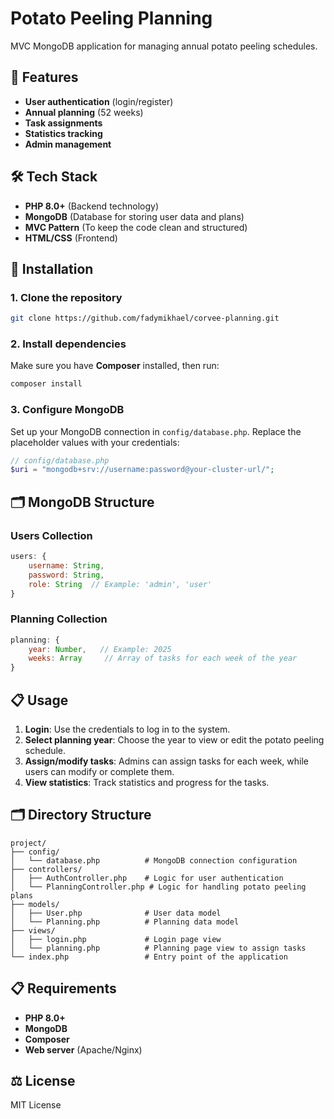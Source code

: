 
# Potato Peeling Planning

MVC MongoDB application for managing annual potato peeling schedules.

## 🌟 Features
- **User authentication** (login/register)
- **Annual planning** (52 weeks)
- **Task assignments**
- **Statistics tracking**
- **Admin management**

## 🛠️ Tech Stack
- **PHP 8.0+** (Backend technology)
- **MongoDB** (Database for storing user data and plans)
- **MVC Pattern** (To keep the code clean and structured)
- **HTML/CSS** (Frontend)

## 🚀 Installation

### 1. Clone the repository
```bash
git clone https://github.com/fadymikhael/corvee-planning.git
```

### 2. Install dependencies
Make sure you have **Composer** installed, then run:
```bash
composer install
```

### 3. Configure MongoDB
Set up your MongoDB connection in `config/database.php`. Replace the placeholder values with your credentials:
```php
// config/database.php
$uri = "mongodb+srv://username:password@your-cluster-url/";
```

## 🗂️ MongoDB Structure

### Users Collection
```javascript
users: {
    username: String,
    password: String,
    role: String  // Example: 'admin', 'user'
}
```

### Planning Collection
```javascript
planning: {
    year: Number,   // Example: 2025
    weeks: Array     // Array of tasks for each week of the year
}
```

## 📋 Usage

1. **Login**: Use the credentials to log in to the system.
2. **Select planning year**: Choose the year to view or edit the potato peeling schedule.
3. **Assign/modify tasks**: Admins can assign tasks for each week, while users can modify or complete them.
4. **View statistics**: Track statistics and progress for the tasks.

## 🗂️ Directory Structure
```
project/
├── config/
│   └── database.php          # MongoDB connection configuration
├── controllers/
│   ├── AuthController.php    # Logic for user authentication
│   └── PlanningController.php # Logic for handling potato peeling plans
├── models/
│   ├── User.php              # User data model
│   └── Planning.php          # Planning data model
├── views/
│   ├── login.php             # Login page view
│   └── planning.php          # Planning page view to assign tasks
└── index.php                 # Entry point of the application
```

## 📋 Requirements
- **PHP 8.0+**
- **MongoDB**
- **Composer**
- **Web server** (Apache/Nginx)

## ⚖️ License
MIT License 
